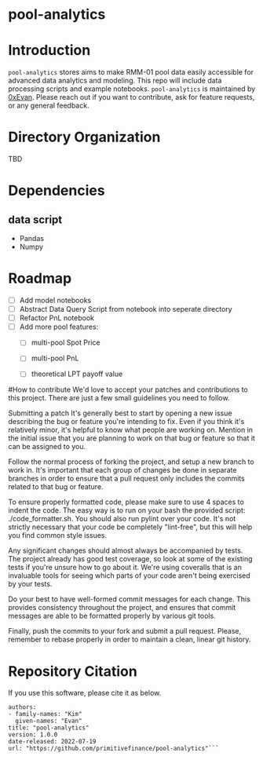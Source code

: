 # pool-analytics


# Introduction
`pool-analytics` stores aims to make RMM-01 pool data easily accessible for advanced data analytics and modeling. This repo will include data processing scripts and example notebooks. `pool-analytics` is maintained by [0xEvan](https://twitter.com/evandekim). Please reach out if you want to contribute, ask for feature requests, or any general feedback.

# Directory Organization
TBD

# Dependencies
## data script
* Pandas
* Numpy


# Roadmap
- [ ] Add model notebooks
- [ ] Abstract Data Query Script from notebook into seperate directory
- [ ] Refactor PnL notebook
- [ ] Add more pool features:
  - [ ]  multi-pool Spot Price
  - [ ]  multi-pool PnL
  - [ ]  theoretical LPT payoff value


#How to contribute
We'd love to accept your patches and contributions to this project. There are just a few small guidelines you need to follow.

Submitting a patch
It's generally best to start by opening a new issue describing the bug or feature you're intending to fix. Even if you think it's relatively minor, it's helpful to know what people are working on. Mention in the initial issue that you are planning to work on that bug or feature so that it can be assigned to you.

Follow the normal process of forking the project, and setup a new branch to work in. It's important that each group of changes be done in separate branches in order to ensure that a pull request only includes the commits related to that bug or feature.

To ensure properly formatted code, please make sure to use 4 spaces to indent the code. The easy way is to run on your bash the provided script: ./code_formatter.sh. You should also run pylint over your code. It's not strictly necessary that your code be completely "lint-free", but this will help you find common style issues.

Any significant changes should almost always be accompanied by tests. The project already has good test coverage, so look at some of the existing tests if you're unsure how to go about it. We're using coveralls that is an invaluable tools for seeing which parts of your code aren't being exercised by your tests.

Do your best to have well-formed commit messages for each change. This provides consistency throughout the project, and ensures that commit messages are able to be formatted properly by various git tools.

Finally, push the commits to your fork and submit a pull request. Please, remember to rebase properly in order to maintain a clean, linear git history.


# Repository Citation
If you use this software, please cite it as below.
```
authors:
- family-names: "Kim"
  given-names: "Evan"
title: "pool-analytics"
version: 1.0.0
date-released: 2022-07-19
url: "https://github.com/primitivefinance/pool-analytics"```
